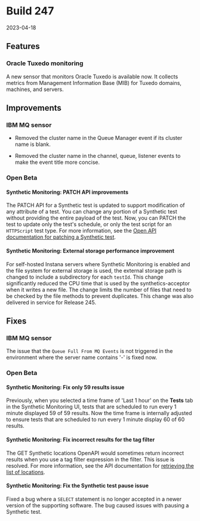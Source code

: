 # Build 247

2023-04-18
## Features

###  Oracle Tuxedo monitoring

A new sensor that monitors Oracle Tuxedo is available now. It collects metrics from Management Information Base (MIB) for Tuxedo domains, machines, and servers. 

## Improvements

### IBM MQ sensor

- Removed the cluster name in the Queue Manager event if its cluster name is blank.

- Removed the cluster name in the channel, queue, listener events to make the event title more concise.

### Open Beta

#### Synthetic Monitoring: PATCH API improvements

The PATCH API for a Synthetic test is updated to support modification of any attribute of a test. You can change any portion of a Synthetic test without providing the entire payload of the test. Now, you can PATCH the test to update only the test's schedule, or only the test script for an `HTTPScript` test type. For more information, see the [Open API documentation for patching a Synthetic test](https://instana.github.io/openapi/#operation/patchSyntheticTest).

#### Synthetic Monitoring: External storage performance improvement

For self-hosted Instana servers where Synthetic Monitoring is enabled and the file system for external storage is used, the external storage path is changed to include a subdirectory for each `testId`. This change significantly reduced the CPU time that is used by the synthetics-acceptor when it writes a new file. The change limits the number of files that need to be checked by the file methods to prevent duplicates. This change was also delivered in service for Release 245.

## Fixes

### IBM MQ sensor

The issue that the `Queue Full From MQ Events` is not triggered in the environment where the server name contains '-' is fixed now.

### Open Beta

#### Synthetic Monitoring: Fix only 59 results issue

Previously, when you selected a time frame of 'Last 1 hour' on the **Tests** tab in the Synthetic Monitoring UI, tests that are scheduled to run every 1 minute displayed 59 of 59 results. Now the time frame is internally adjusted to ensure tests that are scheduled to run every 1 minute display 60 of 60 results.

#### Synthetic Monitoring: Fix incorrect results for the tag filter

The GET Synthetic locations OpenAPI would sometimes return incorrect results when you use a tag filter expression in the filter. This issue is resolved. For more information, see the API documentation for [retrieving the list of locations](https://instana.github.io/openapi/#operation/getSyntheticLocations).

#### Synthetic Monitoring:  Fix the Synthetic test pause issue

Fixed a bug where a `SELECT` statement is no longer accepted in a newer version of the supporting software. The bug caused issues with pausing a Synthetic test.